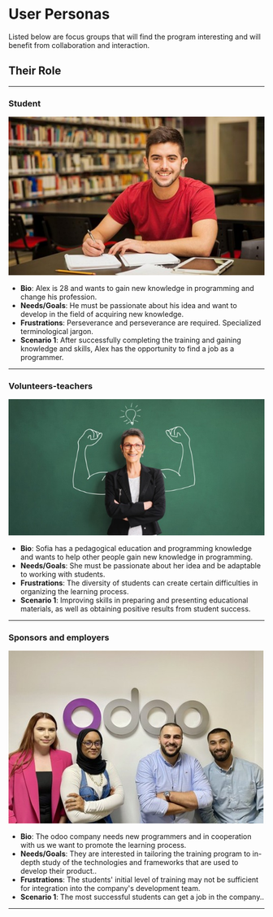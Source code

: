 # User Personas

<!-- some introduction -->

Listed below are focus groups that will find the program interesting and will
benefit from collaboration and interaction.

<!-- a persona -->

## Their Role

---

### Student

![AlexPhoto](./img/student_alex.jpg)

- **Bio**: Alex is 28 and wants to gain new knowledge in programming and change
  his profession.
- **Needs/Goals**: He must be passionate about his idea and want to develop in
  the field of acquiring new knowledge.
- **Frustrations**: Perseverance and perseverance are required. Specialized
  terminological jargon.
- **Scenario 1**: After successfully completing the training and gaining
  knowledge and skills, Alex has the opportunity to find a job as a programmer.

---

### Volunteers-teachers

![PowerTeacher](./img/power_teacher.jpg)

- **Bio**: Sofia has a pedagogical education and programming knowledge and wants
  to help other people gain new knowledge in programming.
- **Needs/Goals**: She must be passionate about her idea and be adaptable to
  working with students.
- **Frustrations**: The diversity of students can create certain difficulties in
  organizing the learning process.
- **Scenario 1**: Improving skills in preparing and presenting educational
  materials, as well as obtaining positive results from student success.

---

### Sponsors and employers

![SponsorOdoo](./img/odoolive2.jpg)

- **Bio**: The odoo company needs new programmers and in cooperation with us we
  want to promote the learning process.
- **Needs/Goals**: They are interested in tailoring the training program to
  in-depth study of the technologies and frameworks that are used to develop
  their product..
- **Frustrations**: The students' initial level of training may not be
  sufficient for integration into the company's development team.
- **Scenario 1**: The most successful students can get a job in the company..

---
